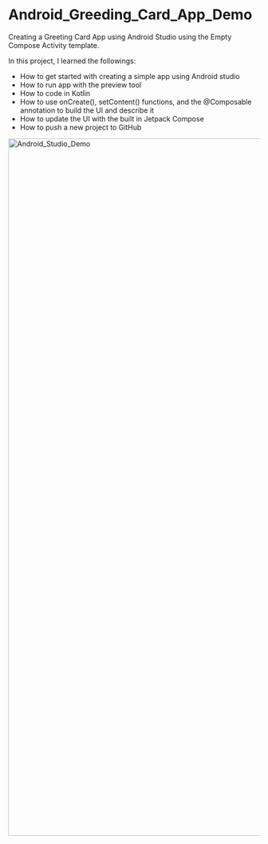 # Android_Greeding_Card_App_Demo

Creating a Greeting Card App using Android Studio using the Empty Compose Activity template. 

In this project, I learned the followings:

- How to get started with creating a simple app using Android studio
- How to run app with the preview tool
- How to code in Kotlin
- How to use onCreate(), setContent() functions, and the @Composable annotation to build the UI and describe it
- How to update the UI with the built in Jetpack Compose
- How to push a new project to GitHub

<img width="1396" alt="Android_Studio_Demo" src="https://github.com/eunjujong/Android_Greeding_Card_App_Demo/blob/main/Android_Studio_Demo.png">
